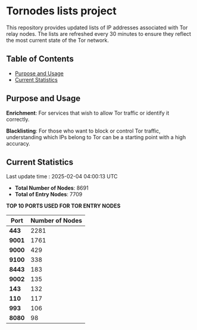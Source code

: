 # Tornodes lists project

This repository provides updated lists of IP addresses associated with Tor relay nodes. The lists are refreshed every 30 minutes to ensure they reflect the most current state of the Tor network.

## Table of Contents

- [Purpose and Usage](#purpose-and-usage)
- [Current Statistics](#current-statistics)


## Purpose and Usage

**Enrichment**: For services that wish to allow Tor traffic or identify it correctly.

**Blacklisting**: For those who want to block or control Tor traffic, understanding which IPs belong to Tor can be a starting point with a high accuracy.

## Current Statistics

Last update time : 2025-02-04 04:00:13 UTC

- **Total Number of Nodes**: 8691
- **Total of Entry Nodes**: 7709

**TOP 10 PORTS USED FOR TOR ENTRY NODES**

| **Port** | **Number of Nodes** |
|------|-----------------|
| **443**   | 2281  |
| **9001**   | 1761  |
| **9000**   | 429  |
| **9100**   | 338  |
| **8443**   | 183  |
| **9002**   | 135  |
| **143**   | 132  |
| **110**   | 117  |
| **993**   | 106  |
| **8080**   | 98  |

